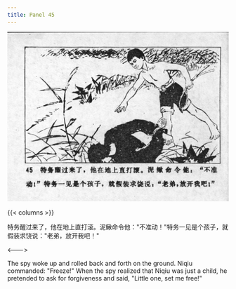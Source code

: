 ```yaml
---
title: Panel 45
---
```


![niqiu page](./../../../images/niqiu/seifert0397_nqkg_0049_045.jpg)

{{< columns >}}

特务醒过来了，他在地上直打滚。泥鳅命令他："不准动！"特务一见是个孩子，就假装求饶说："老弟，放开我吧！"

<--->

The spy woke up and rolled back and forth on the ground. Niqiu commanded: "Freeze!" When the spy realized that Niqiu was just a child, he pretended to ask for forgiveness and said, "Little one, set me free!"
